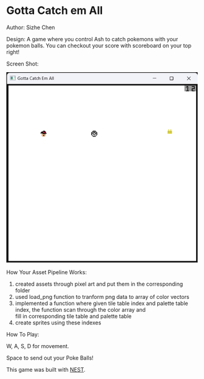 # Gotta Catch em All

Author: Sizhe Chen

Design: A game where you control Ash to catch pokemons with your pokemon balls. You can checkout your score with scoreboard on your top right!

Screen Shot:

![Screen Shot](screenshot1.png)

How Your Asset Pipeline Works:

1. created assets through pixel art and put them in the corresponding folder
2. used load_png function to tranform png data to array of color vectors
2. implemented a function where given tile table index and palette table index, the function scan through the color array and  
fill in corresponding tile table and palette table
4. create sprites using these indexes


How To Play:

W, A, S, D for movement.

Space to send out your Poke Balls!


This game was built with [NEST](NEST.md).

